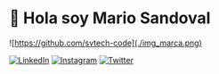 
# 👋 Hola soy Mario Sandoval

![https://github.com/svtech-code](./img_marca.png)

[![LinkedIn](https://img.shields.io/badge/LinkedIn-0077B5?logo=linkedIn)](www.linkedin.com/in/mario-sandoval-luengo-a059051b6)
[![Instagram](https://img.shields.io/badge/Follow-E4405F?logo=instagram)](https://www.instagram.com/svtech_code/)
[![Twitter](https://img.shields.io/badge/Follow-black?logo=x)](https://x.com/svtech_code)
